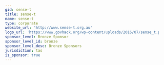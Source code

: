 ```yaml
---
gid: sense-t
title: sense-t
name: sense-t
type: corporate
website_url: 'http://www.sense-t.org.au'
logo_url: 'https://www.govhack.org/wp-content/uploads/2016/07/sense_t.png'
sponsor_level: Bronze Sponsor
sponsor_level_id: bronze
sponsor_level_desc: Bronze Sponsors
jurisdiction: tas
is_sponsor: true
---
```

